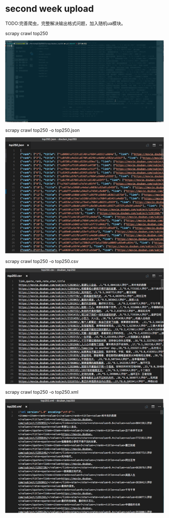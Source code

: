# second week upload

TODO:完善爬虫，完整解决输出格式问题，加入随机ua模块。


scrapy crawl top250

![terminal](https://github.com/livexia/douban_top250/blob/master/screenshots/run.gif)

scrapy crawl top250 -o top250.json

![json](https://github.com/livexia/douban_top250/blob/master/screenshots/json.png)

scrapy crawl top250 -o top250.csv

![csv](https://github.com/livexia/douban_top250/blob/master/screenshots/csv.png)

scrapy crawl top250 -o top250.xml

![xml](https://github.com/livexia/douban_top250/blob/master/screenshots/xml.png)